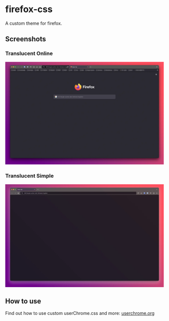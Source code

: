 # firefox-css

A custom theme for firefox.

## Screenshots
### Translucent Online
![Screenshot](https://raw.githubusercontent.com/bgebelein/firefox-css/main/Translucent%20OneLine/firefox-css-screenshot.webp)

### Translucent Simple
![Screenshot](https://raw.githubusercontent.com/bgebelein/firefox-css/main/Translucent%20Simple/firefox-css-screenshot.webp)

## How to use
Find out how to use custom userChrome.css and more:
[userchrome.org](https://www.userchrome.org/)